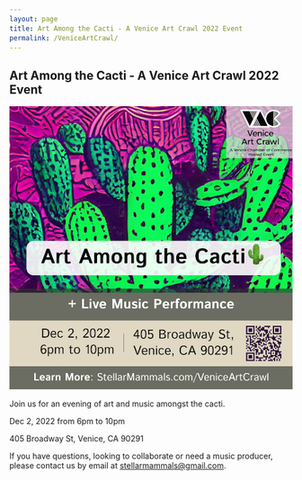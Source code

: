```yaml
---
layout: page
title: Art Among the Cacti - A Venice Art Crawl 2022 Event
permalink: /VeniceArtCrawl/
---
```

<div class="col-lg-12 text-center">
	<h2 class="section-heading text-uppercase">Art Among the Cacti - A Venice Art Crawl 2022 Event</h2>
</div>


![Venice Art Crawl - 2022 Abbot Kinney Blvd](/assets/img/art-among-cacti-venice-art-crawl-2022.jpg)

Join us for an evening of art and music amongst the cacti. 

Dec 2, 2022 from 6pm to 10pm 

405 Broadway St, Venice, CA 90291

If you have questions, looking to collaborate or need a music producer, please contact us by email at <a href="mailto:stellarmammals@gmail.com">stellarmammals@gmail.com</a>.
